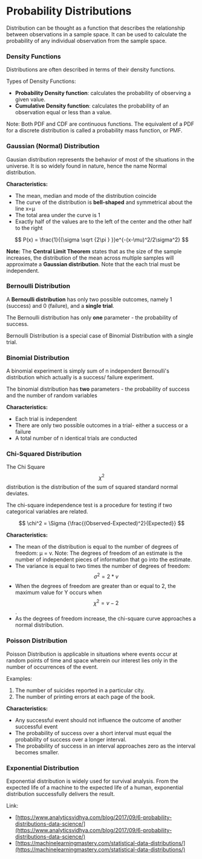 # Probability Distributions

Distribution can be thought as a function that describes the relationship between observations in a sample space. It can be used to calculate the probability of any individual observation from the sample space.

### Density Functions

Distributions are often described in terms of their density functions. 

Types of Density Functions:

* **Probability Density function**: calculates the probability of observing a given value.
* **Cumulative Density function**: calculates the probability of an observation equal or less than a value.

Note: Both PDF and CDF are continuous functions. The equivalent of a PDF for a discrete distribution is called a probability mass function, or PMF.

### Gaussian \(Normal\) Distribution

Gausian distribution represents the behavior of most of the situations in the universe. It is so widely found in nature, hence the name Normal distribution.

**Characteristics:**

* The mean, median and mode of the distribution coincide
* The curve of the distribution is **bell-shaped** and symmetrical about the line x=μ
* The total area under the curve is 1
* Exactly half of the values are to the left of the center and the other half to the right

$$
P(x) = \frac{1}{{\sigma \sqrt {2\pi } }}e^{-(x-\mu)^2/2\sigma^2}
$$

**Note:** The **Central Limit Theorem** states that as the size of the sample increases, the distribution of the mean across multiple samples will approximate a **Gaussian distribution**. Note that the each trial must be independent.

### Bernoulli Distribution

 A **Bernoulli distribution** has only two possible outcomes, namely 1 \(success\) and 0 \(failure\), and a **single trial**. 

The Bernoulli distribution has only **one** parameter - the probability of success. 

Bernoulli Distribution is a special case of Binomial Distribution with a single trial.

### Binomial Distribution

A binomial experiment is simply sum of n independent Bernoulli's distribution which actually is a success/ failure experiment.

The binomial distribution has **two** parameters - the probability of success and the number of random variables

**Characteristics:**

* Each trial is independent
* There are only two possible outcomes in a trial- either a success or a failure
* A total number of n identical trials are conducted

### Chi-Squared Distribution

 The Chi Square $${\chi}^2$$ distribution is the distribution of the sum of squared standard normal deviates. 

The chi-square independence test is a procedure for testing if two categorical variables are related.

$$
\chi^2 = \Sigma {\frac{(Observed-Expected)^2}{Expected}}
$$

**Characteristics:**

* The mean of the distribution is equal to the number of degrees of freedom: μ = v. Note: The degrees of freedom of an estimate is the number of independent pieces of information that go into the estimate.
* The variance is equal to two times the number of degrees of freedom: $$σ^2 = 2 * v$$ 
* When the degrees of freedom are greater than or equal to 2, the maximum value for Y occurs when $${\chi}^2 = v - 2$$ .
* As the degrees of freedom increase, the chi-square curve approaches a normal distribution.

### Poisson Distribution

Poisson Distribution is applicable in situations where events occur at random points of time and space wherein our interest lies only in the number of occurrences of the event.

Examples:

1. The number of suicides reported in a particular city.
2. The number of printing errors at each page of the book.

**Characteristics:**

* Any successful event should not influence the outcome of another successful event
* The probability of success over a short interval must equal the probability of success over a longer interval.
* The probability of success in an interval approaches zero as the interval becomes smaller.

### Exponential Distribution

Exponential distribution is widely used for survival analysis. From the expected life of a machine to the expected life of a human, exponential distribution successfully delivers the result.



Link:  
- [https://www.analyticsvidhya.com/blog/2017/09/6-probability-distributions-data-science/](https://www.analyticsvidhya.com/blog/2017/09/6-probability-distributions-data-science/)  
- [https://machinelearningmastery.com/statistical-data-distributions/](https://machinelearningmastery.com/statistical-data-distributions/)  


